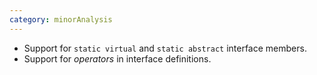 ```yaml
---
category: minorAnalysis
---
```

* Support for `static virtual` and `static abstract` interface members.
* Support for *operators* in interface definitions. 